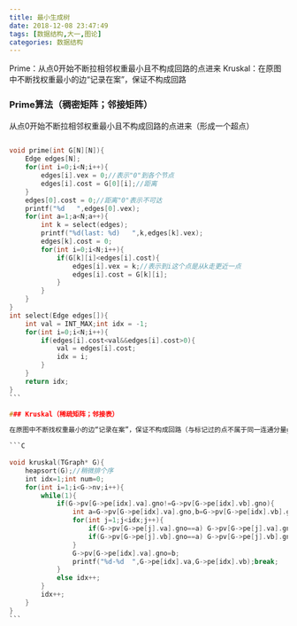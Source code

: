 ```yaml
---
title: 最小生成树
date: 2018-12-08 23:47:49
tags: [数据结构,大一,图论]
categories: 数据结构
---
```

Prime：从点0开始不断拉相邻权重最小且不构成回路的点进来
Kruskal：在原图中不断找权重最小的边“记录在案”，保证不构成回路
<!-- More -->
### Prime算法（稠密矩阵；邻接矩阵）

从点0开始不断拉相邻权重最小且不构成回路的点进来（形成一个超点）

```C
​
void prime(int G[N][N]){
	Edge edges[N];
	for(int i=0;i<N;i++){
		edges[i].vex = 0;//表示"0"到各个节点 
		edges[i].cost = G[0][i];//距离 
	}
	edges[0].cost = 0;//距离"0"表示不可达 
	printf("%d   ",edges[0].vex);
	for(int a=1;a<N;a++){
		int k = select(edges);
		printf("%d(last: %d)   ",k,edges[k].vex);
		edges[k].cost = 0;
		for(int i=0;i<N;i++){
			if(G[k][i]<edges[i].cost){
				edges[i].vex = k;//表示到i这个点是从k走更近一点
				edges[i].cost = G[k][i]; 
			}
		}
	}
}
int select(Edge edges[]){
	int val = INT_MAX;int idx = -1;
	for(int i=0;i<N;i++){
		if(edges[i].cost<val&&edges[i].cost>0){
			val = edges[i].cost;
			idx = i;
		}
	}
	return idx;
}
​```

### Kruskal（稀疏矩阵；邻接表）

在原图中不断找权重最小的边“记录在案”，保证不构成回路（与标记过的点不属于同一连通分量gno）

```C
​
void kruskal(TGraph* G){
    heapsort(G);//稍微排个序
    int idx=1;int num=0;
	for(int i=1;i<G->nv;i++){
		while(1){
			if(G->pv[G->pe[idx].va].gno!=G->pv[G->pe[idx].vb].gno){
				int a=G->pv[G->pe[idx].va].gno,b=G->pv[G->pe[idx].vb].gno;
				for(int j=1;j<idx;j++){
					if(G->pv[G->pe[j].va].gno==a) G->pv[G->pe[j].va].gno=b;
					if(G->pv[G->pe[j].vb].gno==a) G->pv[G->pe[j].vb].gno=b;
				}
				G->pv[G->pe[idx].va].gno=b;
				printf("%d-%d  ",G->pe[idx].va,G->pe[idx].vb);break;
			}
			else idx++;
		}
		idx++;
	}
}
​```